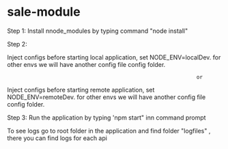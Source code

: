 # sale-module
Step 1:
        Install nnode_modules by typing command "node install"
        
Step 2:

Inject configs before starting local application, set NODE_ENV=localDev. for other envs we will have another config file config folder.

                                                                  or         
                                                                  
Inject configs before starting remote application, set NODE_ENV=remoteDev. for other envs we will have another config file config folder.


Step 3: 
       Run the application by typing 'npm start" inn command prompt
       
       
       
  To see logs go to root folder in the application and find folder "logfiles" , there you can find logs for each api
  

